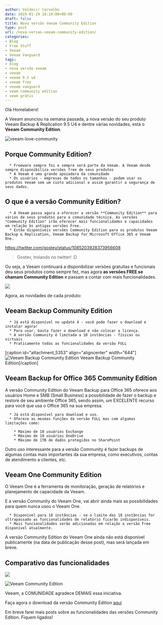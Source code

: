 ```yaml
---
author: Valdecir Carvalho
date: 2019-01-29 16:19:00+00:00
draft: false
title: Nova versão Veeam Community Edition
type: post
url: /nova-versao-veeam-community-edition/
categories:
- Blog
- Free Stuff
- Veeam
- Veeam Vanguard
tags:
- blog
- nova versão veeam
- veeam
- veeam 9.5 u4
- veeam free
- veeam vanguard
- veem community edition
- veem grátis
---
```


Olá Homelabers!

A Veeam anunciou na semana passada, a nova versão do seu produto Veeam Backup & Replication 9.5 U4 e dentre várias novidades, está o **Veeam Community Edition**.

![veeam-love-community](/imagens/2019/01/veeam-love-community-644x121.jpg)




## Porque Community Edition?






      * Freeware sempre foi e sempre será parte da Veeam. A Veeam desde sempre disponibiliza versões free de seus produtos
      * A Veeam é uma grande apoiadora da comunidade
      * Os usuários - empresas de todos os tamanhos - podem usar os produtos Veeam sem um custo adicional e assim garantir a segurança de seus dados.




## O que é a versão Community Edition?






      * A Veeam passa agora a oferecer a versão **Community Edition** para vários de seus produtos para a comunidade técnica. As versões "Community Edition" irão oferecer mais funcionalidades e capacidades em relação às antigas versões Free.
      * Estão disponíveis versões Community Edition para os produtos Veeam Backup & Replication, Veeam Backup for Microsoft Office 365 e Veeam One.


https://twitter.com/gostev/status/1085203928373956608



<blockquote>Gostev, trolando no twitter! :D</blockquote>



Ou seja, a Veeam continuará a disponibilizar versões gratuitas e funcionais deu seus produtos como sempre fez, mas agora **as versões FREE se chamam Community Edition** e passam a contar com mais funcionalidades.

![](/imagens/2019/01/Veeam-Backup-Community-Edition-2.jpg)


Agora, as novidades de cada produto:



## Veeam Backup Community Edition






      * Já está disponível no update 4 - você pode fazer o download e instalar agora!
      * Para usar, basta fazer o download e não colocar a licença.
      * A versão Community é limitada a 10 instâncias - físicas ou virtuais
      * Praticamente todas as funcionalidades da versão FULL


[caption id="attachment_5353" align="aligncenter" width="644"]![Veeam Backup Community Edition](/imagens/2019/01/Slide7-644x362.jpeg)
Veeam Backup Community Edition[/caption]



## Veeam Backup for Office 365 Community Edition



A versão Community Edition do Veeam Backup para Office 365 oferece aos usuários Home e SMB (Small Business) a possibilidade de fazer o backup e restore de seu ambiente Office 365, sendo assim, um EXCELENTE recurso para você que usa o Office 365 na sua empresa.




      * Já está disponível para download e uso.
      * Oferece as mesmas funções da versão FULL mas com algumas limitações como:

        * Máximo de 10 usuários Exchange
        * Máximo de 10 usuários OneDrive
        * Máximo de 1TB de dados protegidos no SharePoint




Outro uso interessante para a versão Community é fazer backups de algumas contas mais importantes da sua empresa, como executivos, contas de atendimento a clientes, etc.



## Veeam One Community Edition



O Veeam One é a ferramenta de monitoração, geração de relatórios e planejamento de capacidade da Veeam.

E a versão Community do Veeam One, vai abrir ainda mais as possibilidades para quem nunca usou o Veeam One.




      * Disponível para 10 instâncias - se o limite das 10 instâncias for ultrapassado as funcionalidades de relatório ficarão indisponíveis.
      * Mais funcionalidades serão adicionadas em relação a versão Free disponível atualmente.


A versão Community Edition do Veeam One ainda não está disponível publicamente (na data de publicação desse post), mas será lançada em breve.



## Comparativo das funcionalidades



![](/imagens/2019/01/Veeam-Backup-Community-Edition-1.jpg)


![Veeam Community Edition](/imagens/2019/01/Slide9-644x362.jpeg)


Veeam, a COMUNIDADE agradece DEMAIS essa iniciativa.

Faça agora o download da versão Community Edition [aqui](https://www.veeam.com/br/virtual-machine-backup-solution-free.html)

Em breve farei mais posts sobre as funcionalidades das versões Community Edition. Fiquem ligados!
